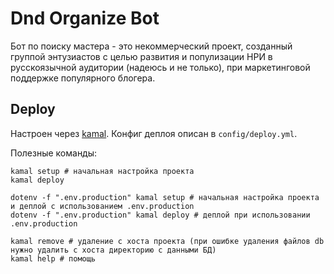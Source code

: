 # Dnd Organize Bot

Бот по поиску мастера - это некоммерческий проект, созданный
группой энтузиастов с целью развития и популизации НРИ в русскоязычной 
аудитории (надеюсь и не только), при маркетинговой поддержке популярного 
блогера.

## Deploy
Настроен через [kamal](https://kamal-deploy.org/). Конфиг деплоя описан в `config/deploy.yml`. 

Полезные команды:
```
kamal setup # начальная настройка проекта
kamal deploy

dotenv -f ".env.production" kamal setup # начальная настройка проекта и деплой с использованием .env.production
dotenv -f ".env.production" kamal deploy # деплой при использовании .env.production

kamal remove # удаление с хоста проекта (при ошибке удаления файлов db нужно удалить с хоста директорию с данными БД)
kamal help # помощь
```
